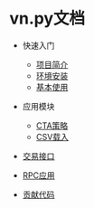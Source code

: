 # vn.py文档

* 快速入门
    * [项目简介](introduction.md)
    * [环境安装](install.md)
    * [基本使用](quickstart.md)

* 应用模块
    * [CTA策略](cta_strategy.md)
    * [CSV载入](csv_loader.md)

* [交易接口](gateway.md)

* [RPC应用](rpc.md)
* [贡献代码](contribution.md)
